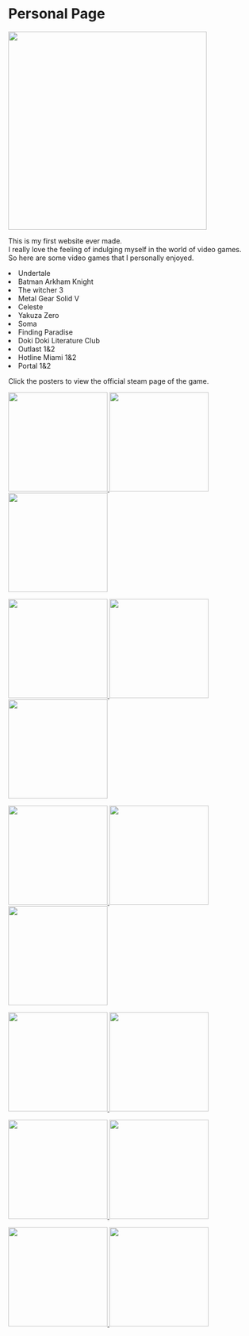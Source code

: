 <h1>Personal Page</h1>
<main>
<img src="https://upload.wikimedia.org/wikipedia/commons/thumb/a/a6/Anonymous_emblem.svg/800px-Anonymous_emblem.svg.png" width="400" height="400" />
  <p>This is my first website ever made.<br/>
  I really love the feeling of indulging myself in the world of video games.<br/>
  So here are some video games that I personally enjoyed.</p>
  
  <p>
  <li>Undertale</li>
  <li>Batman Arkham Knight</li>
  <li>The witcher 3</li>
  <li>Metal Gear Solid V</li>
  <li>Celeste</li>
  <li>Yakuza Zero</li>
  <li>Soma</li>
  <li>Finding Paradise</li>
  <Li>Doki Doki Literature Club</Li>
  <li>Outlast 1&2</li>
  <li>Hotline Miami 1&2</li>
  <li>Portal 1&2</li>
  </p>
  <p>Click the posters to view the official steam page of the game.</p>
  <p float="left">
  <a href="https://store.steampowered.com/app/391540/Undertale/"><img src="https://cdn2.steamgriddb.com/file/sgdb-cdn/thumb/1b3b556faf900e247d6d28effca15413.jpg" width="200" />
  <a href="https://store.steampowered.com/app/208650/Batman_Arkham_Knight/"><img src="https://cdn2.steamgriddb.com/file/sgdb-cdn/thumb/f84188cb2659a5c8c875d7f0e9fc847c.jpg" width="200" /> 
  <a href="https://store.steampowered.com/app/292030/The_Witcher_3_Wild_Hunt/"><img src="https://cdn2.steamgriddb.com/file/sgdb-cdn/thumb/c0123534e98961f6c51928f240599553.jpg" width="200" />
</p>
<p float="left">
  <a href="https://store.steampowered.com/app/287700/METAL_GEAR_SOLID_V_THE_PHANTOM_PAIN/"><img src="https://cdn2.steamgriddb.com/file/sgdb-cdn/thumb/a2959d14ad418268c4ecf73fb183ab8f.jpg" width="200" />
  <a href="https://store.steampowered.com/app/504230/Celeste/"><img src="https://cdn2.steamgriddb.com/file/sgdb-cdn/thumb/8c433a09bd26b943147c4d9bacb15efc.jpg" width="200" /> 
  <a href="https://store.steampowered.com/app/638970/Yakuza_0/"><img src="https://cdn2.steamgriddb.com/file/sgdb-cdn/thumb/bd99bdf104cec85901a27b3adbc8a1ee.jpg" width="200" />
</p>
<p float="left">
  <a href="https://store.steampowered.com/app/282140/SOMA/"><img src="https://cdn2.steamgriddb.com/file/sgdb-cdn/thumb/d7a2b7a35459409adc9ff430a6b0c51e.jpg" width="200" />
  <a href="https://store.steampowered.com/app/337340/Finding_Paradise/"><img src="https://cdn2.steamgriddb.com/file/sgdb-cdn/thumb/d607cb39183721ffdca411d397c2db0d.jpg" width="200" /> 
  <a href="https://store.steampowered.com/app/698780/Doki_Doki_Literature_Club/"><img src="https://cdn2.steamgriddb.com/file/sgdb-cdn/thumb/af5ed76b466a037cd7b9b1cefef578ba.png" width="200" />
</p>
<p float="left">
  <a href="https://store.steampowered.com/app/238320/Outlast/"><img src="https://cdn2.steamgriddb.com/file/sgdb-cdn/thumb/25644b95de790aea9e0cb3d19b17a945.jpg" width="200" />
  <a href="https://store.steampowered.com/app/414700/Outlast_2/"><img src="https://cdn2.steamgriddb.com/file/sgdb-cdn/thumb/7e295854e82472655df9eb7d77fa2254.jpg" width="200" /> 
</p>
<p float="left">
  <a href="https://store.steampowered.com/app/219150/Hotline_Miami/"><img src="https://cdn2.steamgriddb.com/file/sgdb-cdn/thumb/9fad6725914cafe948673da493a02c5b.jpg" width="200" />
  <a href="https://store.steampowered.com/app/274170/Hotline_Miami_2_Wrong_Number/"><img src="https://cdn2.steamgriddb.com/file/sgdb-cdn/thumb/a80b0d78801cbc324e13fa9e0df7e4b5.jpg" width="200" /> 
</p>
<p float="left">
  <a href="https://store.steampowered.com/app/400/Portal/"><img src="https://cdn2.steamgriddb.com/file/sgdb-cdn/thumb/dcb88e77b00e85321d39b4e4097c1107.jpg" width="200" />
  <a href="https://store.steampowered.com/app/620/Portal_2/"><img src="https://cdn2.steamgriddb.com/file/sgdb-cdn/thumb/1b3588ca581a6835f4d8f4aa8d796c4b.jpg" width="200" /> 
</p>
  
</main>
